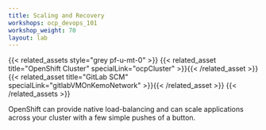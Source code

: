 ```yaml
---
title: Scaling and Recovery
workshops: ocp_devops_101
workshop_weight: 70
layout: lab
---
```


{{< related_assets style="grey pf-u-mt-0" >}}
  {{< related_asset title="OpenShift Cluster" specialLink="ocpCluster" >}}{{< /related_asset >}}
  {{< related_asset title="GitLab SCM" specialLink="gitlabVMOnKemoNetwork" >}}{{< /related_asset >}}
{{< /related_assets >}}

OpenShift can provide native load-balancing and can scale applications across your cluster with a few simple pushes of a button.

